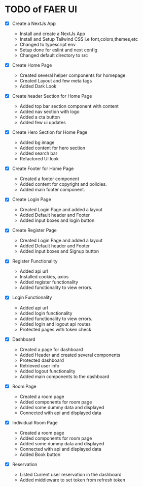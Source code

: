 # TODO of FAER UI

- [x] Create a NextJs App
  - Install and create a NextJs App
  - Install and Setup Tailwind CSS i.e font,colors,themes,etc
  - Changed to typescript env
  - Setup done for eslint and next config
  - Changed default directory to src

- [x] Create Home Page
  - Created several helper components for homepage
  - Created Layout and few meta tags
  - Added Dark Look

- [x] Create header Section for Home Page
  - Added top bar section component with content
  - Added nav section with logo
  - Added a cta button
  - Added few ui updates

- [x] Create Hero Section for Home Page
  - Added bg image
  - Added content for hero section
  - Added search bar
  - Refactored UI look

- [x] Create Footer for Home Page
  - Created a footer component
  - Added content for copyright and policies.
  - Added main footer component.

- [x] Create Login Page
  - Created Login Page and added a layout
  - Added Default header and Footer
  - Added input boxes and login button

- [x] Create Register Page
  - Created Login Page and added a layout
  - Added Default header and Footer
  - Added input boxes and Signup button

- [X] Register Functionality
  - Added api url
  - Installed cookies, axios
  - Added register functionality
  - Added functionality to view errors.

- [X] Login Functionality
  - Added api url
  - Added login functionality
  - Added functionality to view errors.
  - Added login and logout api routes
  - Protected pages with token check

- [X] Dashboard
  - Created a page for dashboard
  - Added Header and created several components
  - Protected dashboard
  - Retrieved user info
  - Added logout functionality
  - Added main components to the dashboard

- [X] Room Page
  - Created a room page
  - Added components for room page
  - Added some dummy data and displayed
  - Connected with api and displayed data

- [X] Individual Room Page
  - Created a room page
  - Added components for room page
  - Added some dummy data and displayed
  - Connected with api and displayed data
  - Added Book button

- [x] Reservation
  - Listed Current user reservation in the dashboard
  - Added middleware to set token from refresh token
  

  